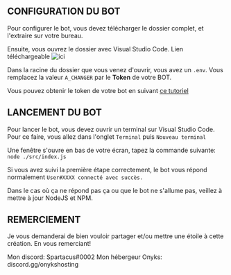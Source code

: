 ## CONFIGURATION DU BOT

Pour configurer le bot, vous devez télécharger le dossier complet, et l'extraire sur votre bureau.

Ensuite, vous ouvrez le dossier avec Visual Studio Code. Lien téléchargeable ![ici](https://code.visualstudio.com/download)

Dans la racine du dossier que vous venez d'ouvrir, vous avez un `.env`. Vous remplacez la valeur `A_CHANGER` par le **Token** de votre BOT.

Vous pouvez obtenir le token de votre bot en suivant [ce tutoriel](https://code-garage.fr/blog/tutoriel-creer-un-bot-discord-partie-1/)

## LANCEMENT DU BOT

Pour lancer le bot, vous devez ouvrir un terminal sur Visual Studio Code. Pour ce faire, vous allez dans l'onglet `Terminal` puis `Nouveau terminal`

Une fenêtre s'ouvre en bas de votre écran, tapez la commande suivante:
`node ./src/index.js`

Si vous avez suivi la première étape correctement, le bot vous répond normalement `User#XXXX connecté avec succès.`

Dans le cas où ça ne répond pas ça ou que le bot ne s'allume pas, veillez à mettre à jour NodeJS et NPM.

## REMERCIEMENT

Je vous demanderai de bien vouloir partager et/ou mettre une étoile à cette création. En vous remerciant!

Mon discord: Spartacus#0002
Mon hébergeur Onyks: discord.gg/onykshosting